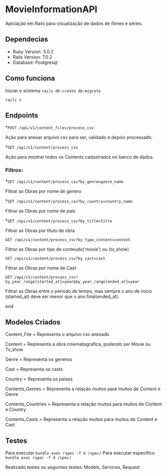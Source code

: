 # MovieInformationAPI

Aplciação em Rails para visualização de dados de filmes e séries.


## Dependecias
 * Ruby Version: 3.0.2
 * Rails Version: 7.0.2
 * Database: Postgresql
 
## Como funciona

Iniciar o siistema
`rails db:create db:migrate`

 `rails s`

## Endpoints
 *`POST /api/v1/content_files/process_csv`
  
  Ação para anexar arquivo csv para ser, validado e depois processado.

 *`GET /api/v1/content/process_csv`
  
  Ação para mostrar todos os Contents cadastrados no banco de dados.

  ### Filtros: 

 *`GET /api/v1/content/process_csv?by_genre=genre_name`
  
  Filtrar as Obras por nome de genero

 *`GET /api/v1/content/process_csv?by_country=country_name`
  
  Filtrar as Obras por nome de pais


 *`GET /api/v1/content/process_csv?by_title=title`
  
   Filtrar as Obras por titulo de obra


  `GET /api/v1/content/process_csv?by_type_content=content`
  
  Filtrar as Obras por tipo de conteudo('movie') ou (tv_show)

  `GET /api/v1/content/process_csv?by_cast=cast`
  
   Filtrar as Obras por nome de Cast

 `GET /api/v1/content/process_csv?by_year_range[started_at]=year&by_year_range[ended_at]=year`
  
   Filtrar as Obras entre o periodo de tempo, mas sempre o ano de inicio (started_at) deve ser menor que o ano final(ended_at).

  
end

## Modelos Criados
Content_File = Representa o arquivo csv anexado

Content = Representa a obra cinematografica, podendo ser Movie ou Tv_show

Genre = Representa os generos

Cast = Representa os casts

Country = Representa os países

Contents_Genres = Representa a relação muitos para muitos de Content e Genre

Contents_Countries = Representa a relação muitos para muitos de Content e Country

Contents_Casts = Representa a relação muitos para muitos de Content e Cast

## Testes 
 Para executar 
`bundle exec rspec -f d /spec/` 
  Para executar específico
 `bundle exec rspec -f d /spec/`

Realizado testes os seguintes testes:
Models, Services, Request